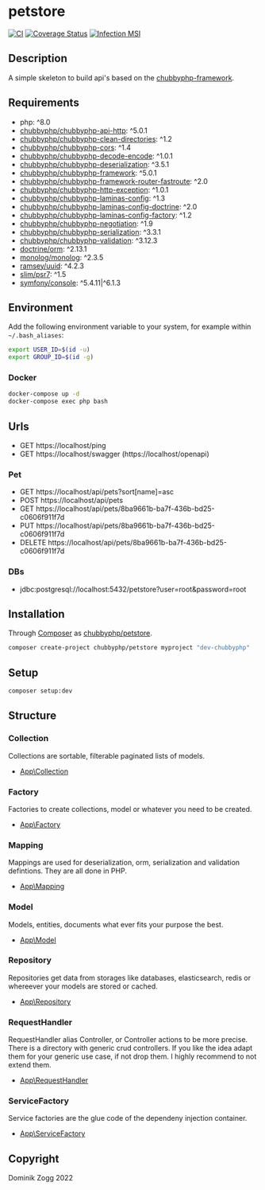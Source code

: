 # petstore

[![CI](https://github.com/chubbyphp/petstore/workflows/CI/badge.svg?branch=chubbyphp)](https://github.com/chubbyphp/petstore/actions?query=workflow%3ACI)
[![Coverage Status](https://coveralls.io/repos/github/chubbyphp/petstore/badge.svg?branch=chubbyphp)](https://coveralls.io/github/chubbyphp/petstore?branch=chubbyphp)
[![Infection MSI](https://badge.stryker-mutator.io/github.com/chubbyphp/petstore/chubbyphp)](https://dashboard.stryker-mutator.io/reports/github.com/chubbyphp/petstore/chubbyphp)

## Description

A simple skeleton to build api's based on the [chubbyphp-framework][1].

## Requirements

 * php: ^8.0
 * [chubbyphp/chubbyphp-api-http][2]: ^5.0.1
 * [chubbyphp/chubbyphp-clean-directories][3]: ^1.2
 * [chubbyphp/chubbyphp-cors][4]: ^1.4
 * [chubbyphp/chubbyphp-decode-encode][5]: ^1.0.1
 * [chubbyphp/chubbyphp-deserialization][6]: ^3.5.1
 * [chubbyphp/chubbyphp-framework][7]: ^5.0.1
 * [chubbyphp/chubbyphp-framework-router-fastroute][8]: ^2.0
 * [chubbyphp/chubbyphp-http-exception][9]: ^1.0.1
 * [chubbyphp/chubbyphp-laminas-config][10]: ^1.3
 * [chubbyphp/chubbyphp-laminas-config-doctrine][11]: ^2.0
 * [chubbyphp/chubbyphp-laminas-config-factory][12]: ^1.2
 * [chubbyphp/chubbyphp-negotiation][13]: ^1.9
 * [chubbyphp/chubbyphp-serialization][14]: ^3.3.1
 * [chubbyphp/chubbyphp-validation][15]: ^3.12.3
 * [doctrine/orm][16]: ^2.13.1
 * [monolog/monolog][17]: ^2.3.5
 * [ramsey/uuid][18]: ^4.2.3
 * [slim/psr7][19]: ^1.5
 * [symfony/console][20]: ^5.4.11|^6.1.3

## Environment

Add the following environment variable to your system, for example within `~/.bash_aliases`:

```sh
export USER_ID=$(id -u)
export GROUP_ID=$(id -g)
```

### Docker

```sh
docker-compose up -d
docker-compose exec php bash
```

## Urls

* GET https://localhost/ping
* GET https://localhost/swagger (https://localhost/openapi)

### Pet

* GET https://localhost/api/pets?sort[name]=asc
* POST https://localhost/api/pets
* GET https://localhost/api/pets/8ba9661b-ba7f-436b-bd25-c0606f911f7d
* PUT https://localhost/api/pets/8ba9661b-ba7f-436b-bd25-c0606f911f7d
* DELETE https://localhost/api/pets/8ba9661b-ba7f-436b-bd25-c0606f911f7d

### DBs

 * jdbc:postgresql://localhost:5432/petstore?user=root&password=root

## Installation

Through [Composer](http://getcomposer.org) as [chubbyphp/petstore][40].

```bash
composer create-project chubbyphp/petstore myproject "dev-chubbyphp"
```

## Setup

```sh
composer setup:dev
```

## Structure

### Collection

Collections are sortable, filterable paginated lists of models.

 * [App\Collection][60]

### Factory

Factories to create collections, model or whatever you need to be created.

 * [App\Factory][70]

### Mapping

Mappings are used for deserialization, orm, serialization and validation defintions. They are all done in PHP.

 * [App\Mapping][80]

### Model

Models, entities, documents what ever fits your purpose the best.

 * [App\Model][90]

### Repository

Repositories get data from storages like databases, elasticsearch, redis or whereever your models are stored or cached.

 * [App\Repository][100]

### RequestHandler

RequestHandler alias Controller, or Controller actions to be more precise.
There is a directory with generic crud controllers. If you like the idea adapt them for your generic use case, if not drop them.
I highly recommend to not extend them.

 * [App\RequestHandler][110]

### ServiceFactory

Service factories are the glue code of the dependeny injection container.

 * [App\ServiceFactory][120]

## Copyright

Dominik Zogg 2022

[1]: https://github.com/chubbyphp/chubbyphp-framework

[2]: https://packagist.org/packages/chubbyphp/chubbyphp-api-http
[3]: https://packagist.org/packages/chubbyphp/chubbyphp-clean-directories
[4]: https://packagist.org/packages/chubbyphp/chubbyphp-cors
[5]: https://packagist.org/packages/chubbyphp/chubbyphp-decode-encode
[6]: https://packagist.org/packages/chubbyphp/chubbyphp-deserialization
[7]: https://packagist.org/packages/chubbyphp/chubbyphp-framework
[8]: https://packagist.org/packages/chubbyphp/chubbyphp-framework-router-fastroute
[9]: https://packagist.org/packages/chubbyphp/chubbyphp-http-exception
[10]: https://packagist.org/packages/chubbyphp/chubbyphp-laminas-config
[11]: https://packagist.org/packages/chubbyphp/chubbyphp-laminas-config-doctrine
[12]: https://packagist.org/packages/chubbyphp/chubbyphp-laminas-config-factory
[13]: https://packagist.org/packages/chubbyphp/chubbyphp-negotiation
[14]: https://packagist.org/packages/chubbyphp/chubbyphp-serialization
[15]: https://packagist.org/packages/chubbyphp/chubbyphp-validation
[16]: https://packagist.org/packages/doctrine/orm
[17]: https://packagist.org/packages/monolog/monolog
[18]: https://packagist.org/packages/ramsey/uuid
[19]: https://packagist.org/packages/slim/psr7
[20]: https://packagist.org/packages/symfony/console

[40]: https://packagist.org/packages/chubbyphp/petstore

[60]: src/Collection

[70]: src/Factory

[80]: src/Mapping

[90]: src/Model

[100]: src/Repository

[110]: src/RequestHandler

[120]: src/ServiceFactory
